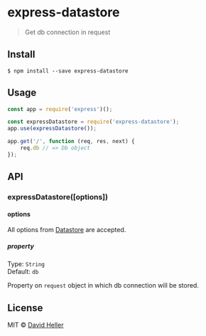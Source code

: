 # express-datastore

> Get db connection in request


## Install

```
$ npm install --save express-datastore
```


## Usage

```js
const app = require('express')();

const expressDatastore = require('express-datastore');
app.use(expressDatastore());

app.get('/', function (req, res, next) {
	req.db // => Db object
});
```


## API

### expressDatastore([options])

#### options

All options from [Datastore](https://googleapis.dev/nodejs/datastore/4.1.3/Datastore.html) are accepted.

##### property

Type: `String`  
Default: `db`

Property on `request` object in which db connection will be stored.


## License

MIT © [David Heller](http://github.com/david0673)
